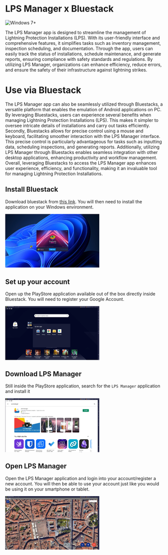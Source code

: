 # LPS Manager x Bluestack

![Windows 7+](https://img.shields.io/badge/Windows-7+-0078D6?style=for-the-badge&logo=windows&logoColor=white)

The LPS Manager app is designed to streamline the management of Lightning Protection Installations (LPS). With its user-friendly interface and comprehensive features, it simplifies tasks such as inventory management, inspection scheduling, and documentation. Through the app, users can easily track the status of installations, schedule maintenance, and generate reports, ensuring compliance with safety standards and regulations. By utilizing LPS Manager, organizations can enhance efficiency, reduce errors, and ensure the safety of their infrastructure against lightning strikes.

# Use via Bluestack

The LPS Manager app can also be seamlessly utilized through Bluestacks, a versatile platform that enables the emulation of Android applications on PC. By leveraging Bluestacks, users can experience several benefits when managing Lightning Protection Installations (LPS). This makes it simpler to oversee intricate details of installations and carry out tasks efficiently. Secondly, Bluestacks allows for precise control using a mouse and keyboard, facilitating smoother interaction with the LPS Manager interface. This precise control is particularly advantageous for tasks such as inputting data, scheduling inspections, and generating reports. Additionally, utilizing LPS Manager through Bluestacks enables seamless integration with other desktop applications, enhancing productivity and workflow management. Overall, leveraging Bluestacks to access the LPS Manager app enhances user experience, efficiency, and functionality, making it an invaluable tool for managing Lightning Protection Installations.

## Install Bluestack

Download bluestack from [this link](https://www.bluestacks.com/). You will then need to install the application on your Windows environment. 

<img src="./assets/install2.webp" width="300">

## Set up your account

Open up the PlayStore application available out of the box directly inside Bluestack. You will need to register your Google Account.

<img src="./assets/install4.webp" width="300">

## Download LPS Manager

Still inside the PlayStore application, search for the `LPS Manager` application and install it

<img src="./assets/install6.webp" width="300">

## Open LPS Manager

Open the LPS Manager application and login into your account/register a new account. You will then be able to use your account just like you would be using it on your smartphone or tablet.

<img src="./assets/install8.webp" width="300">
